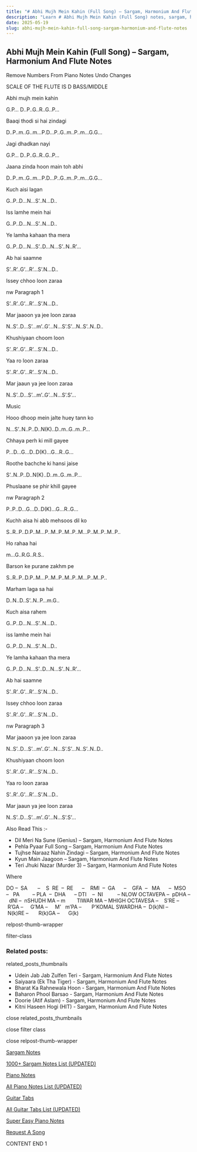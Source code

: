 ```yaml
---
title: "# Abhi Mujh Mein Kahin (Full Song) – Sargam, Harmonium And Flute Notes"
description: "Learn # Abhi Mujh Mein Kahin (Full Song) notes, sargam, harmonium notations and flute notes. Easy step-by-step tutorial for beginners."
date: 2025-05-19
slug: abhi-mujh-mein-kahin-full-song-sargam-harmonium-and-flute-notes
---
```


## Abhi Mujh Mein Kahin (Full Song) – Sargam, Harmonium And Flute Notes

Remove Numbers From Piano Notes
Undo Changes

SCALE OF THE FLUTE IS D BASS/MIDDLE

Abhi mujh mein kahin

G.P… D..P..G..R..G..P…

Baaqi thodi si hai zindagi

D..P..m..G..m…P.D…P..G..m..P..m…G.G…

Jagi dhadkan nayi

G.P… D..P..G..R..G..P…

Jaana zinda hoon main toh abhi

D..P..m..G..m…P.D…P..G..m..P..m…G.G…

Kuch aisi lagan

G..P..D…N…S’..N…D..

Iss lamhe mein hai

G..P..D…N…S’..N…D..

Ye lamha kahaan tha mera

G..P..D…N…S’..D…N…S’..N..R’…

Ab hai saamne

S’..R’..G’…R’…S’.N…D..

Issey chhoo loon zaraa

nw Paragraph 1

S’..R’..G’…R’…S’.N…D..

Mar jaaoon ya jee loon zaraa

N..S’..D…S’…m’..G’…N…S’.S’…N..S’..N..D..

Khushiyaan choom loon

S’..R’..G’…R’…S’.N…D..

Yaa ro loon zaraa

S’..R’..G’…R’…S’.N…D..

Mar jaaun ya jee loon zaraa

N..S’..D…S’…m’..G’…N…S’.S’…

Music

Hooo dhoop mein jalte huey tann ko

N…S’..N..P..D..N(K)..D..m..G..m..P…

Chhaya perh ki mill gayee

P…D…G…D..D(K)…G…R..G…

Roothe bachche ki hansi jaise

S’..N..P..D..N(K)..D..m..G..m..P…

Phuslaane se phir khill gayee

nw Paragraph 2

P..P..D…G…D..D(K)…G…R..G…

Kuchh aisa hi abb mehsoos dil ko

S..R..P..D.P..M…P..M..P..M..P..M…P..M..P..M..P..

Ho rahaa hai

m…G..R.G..R.S..

Barson ke purane zakhm pe

S..R..P..D.P..M…P..M..P..M..P..M…P..M..P..

Marham laga sa hai

D..N..D..S’..N..P…m.G..

Kuch aisa rahem

G..P..D…N…S’..N…D..

iss lamhe mein hai

G..P..D…N…S’..N…D..

Ye lamha kahaan tha mera

G..P..D…N…S’..D…N…S’..N..R’…

Ab hai saamne

S’..R’..G’…R’…S’.N…D..

Issey chhoo loon zaraa

S’..R’..G’…R’…S’.N…D..

nw Paragraph 3

Mar jaaoon ya jee loon zaraa

N..S’..D…S’…m’..G’…N…S’.S’…N..S’..N..D..

Khushiyaan choom loon

S’..R’..G’…R’…S’.N…D..

Yaa ro loon zaraa

S’..R’..G’…R’…S’.N…D..

Mar jaaun ya jee loon zaraa

N..S’..D…S’…m’..G’…N…S’.S’…

Also Read This :-

* Dil Meri Na Sune (Genius) – Sargam, Harmonium And Flute Notes
* Pehla Pyaar Full Song – Sargam, Harmonium And Flute Notes
* Tujhse Naraaz Nahin Zindagi – Sargam, Harmonium And Flute Notes
* Kyun Main Jaagoon – Sargam, Harmonium And Flute Notes
* Teri Jhuki Nazar (Murder 3) – Sargam, Harmonium And Flute Notes

Where

DO –  SA       –    S  RE  –  RE      –    RMI  –  GA      –    GFA  –   MA      –  MSO  –   PA         – PLA  –  DHA      – DTI    –  NI          – NLOW OCTAVEPA –  pDHA –  dNI –  nSHUDH MA – m        TIWAR MA – MHIGH OCTAVESA –    S’RE –     R’GA –     G’MA –     M’   m’PA –       P’KOMAL SWARDHA –  D(k)NI –       N(k)RE –       R(k)GA –      G(k)

relpost-thumb-wrapper

filter-class

### Related posts:

related_posts_thumbnails

* Udein Jab Jab Zulfen Teri - Sargam, Harmonium And Flute Notes
* Saiyaara (Ek Tha Tiger) - Sargam, Harmonium And Flute Notes
* Bharat Ka Rahnewala Hoon - Sargam, Harmonium And Flute Notes
* Baharon Phool Barsao - Sargam, Harmonium And Flute Notes
* Doorie (Atif Aslam) - Sargam, Harmonium And Flute Notes
* Kitni Haseen Hogi (HIT) - Sargam, Harmonium And Flute Notes

close related_posts_thumbnails

close filter class

close relpost-thumb-wrapper

[Sargam Notes](/sargam-notes.html)

[1000+ Sargam Notes List (UPDATED)](/all-songs-list-sargam-notes.html)

[Piano Notes](/piano-notes.html)

[All Piano Notes List (UPDATED)](/all-songs-list-piano-notes.html)

[Guitar Tabs](/guitar-tabs.html)

[All Guitar Tabs List (UPDATED)](/all-songs-list-guitar-tabs.html)

[Super Easy Piano Notes](https://studywall.in/)

[Request A Song](/request-a-song.html)

CONTENT END 1

